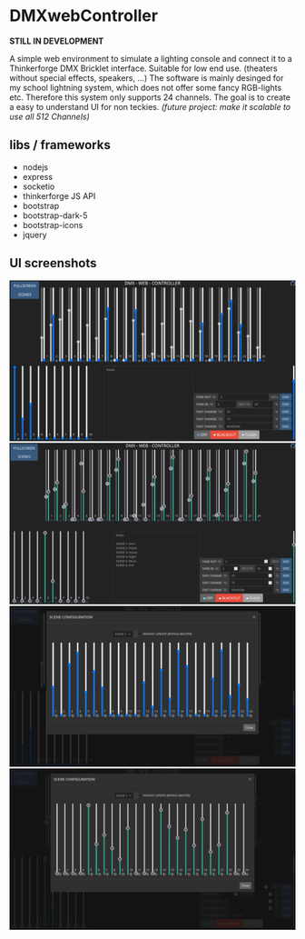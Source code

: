 # DMXwebController
<b>STILL IN DEVELOPMENT</b>

A simple web environment to simulate a lighting console and connect it to a Thinkerforge DMX Bricklet interface. Suitable for low end use. (theaters without special effects, speakers, ...) The software is mainly desinged for my school lightning system, which does not offer some fancy RGB-lights etc. Therefore this system only supports 24 channels. The goal is to create a easy to understand UI for non teckies. <i>(future project: make it scalable to use all 512 Channels)</i>


## libs / frameworks
- nodejs
- express
- socketio
- thinkerforge JS API
- bootstrap
- bootstrap-dark-5
- bootstrap-icons
- jquery

## UI screenshots
<img src="screenshots/screenshot1_chromium.png">
<img src="screenshots/screenshot1_firefox.png">
<img src="screenshots/screenshot2_chromium.png">
<img src="screenshots/screenshot2_firefox.png">
